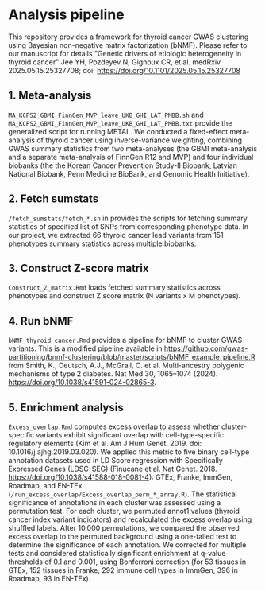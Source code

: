 # Analysis pipeline
This repository provides a framework for thyroid cancer GWAS clustering using Bayesian non-negative matrix factorization (bNMF). Please refer to our manuscript for details "Genetic drivers of etiologic heterogeneity in thyroid cancer" Jee YH, Pozdeyev N, Gignoux CR, et al. medRxiv 2025.05.15.25327708; doi: https://doi.org/10.1101/2025.05.15.25327708

## 1. Meta-analysis
`MA_KCPS2_GBMI_FinnGen_MVP_leave_UKB_GHI_LAT_PMBB.sh` and `MA_KCPS2_GBMI_FinnGen_MVP_leave_UKB_GHI_LAT_PMBB.txt` provide the generalized script for running METAL. We conducted a fixed-effect meta-analysis of thyroid cancer using inverse-variance weighting, combining GWAS summary statistics from two meta-analyses (the GBMI meta-analysis and a separate meta-analysis of FinnGen R12 and MVP) and four individual biobanks (the the Korean Cancer Prevention Study-II Biobank, Latvian National Biobank, Penn Medicine BioBank, and Genomic Health Initiative).

## 2. Fetch sumstats
`/fetch_sumstats/fetch_*.sh` in provides the scripts for fetching summary statistics of specified list of SNPs from corresponding phenotype data. In our project, we extracted 66 thyroid cancer lead variants from 151 phenotypes summary statistics across multiple biobanks.

## 3. Construct Z-score matrix
`Construct_Z_matrix.Rmd` loads fetched summary statistics across phenotypes and construct Z score matrix (N variants x M phenotypes).

## 4. Run bNMF
`bNMF_thyroid_cancer.Rmd` provides a pipeline for bNMF to cluster GWAS variants. This is a modified pipeline available in https://github.com/gwas-partitioning/bnmf-clustering/blob/master/scripts/bNMF_example_pipeline.R from Smith, K., Deutsch, A.J., McGrail, C. et al. Multi-ancestry polygenic mechanisms of type 2 diabetes. Nat Med 30, 1065–1074 (2024). https://doi.org/10.1038/s41591-024-02865-3. 

## 5. Enrichment analysis
`Excess_overlap.Rmd` computes excess overlap to assess whether cluster-specific variants exhibit significant overlap with cell-type-specific regulatory elements (Kim et al. Am J Hum Genet. 2019. doi: 10.1016/j.ajhg.2019.03.020). We applied this metric to five binary cell-type annotation datasets used in LD Score regression with Specifically Expressed Genes (LDSC-SEG) (Finucane et al. Nat Genet. 2018. https://doi.org/10.1038/s41588-018-0081-4): GTEx, Franke, ImmGen, Roadmap, and EN-TEx (`/run_excess_overlap/Excess_overlap_perm_*_array.R`). The statistical significance of annotations in each cluster was assessed using a permutation test. For each cluster, we permuted annot1 values (thyroid cancer index variant indicators) and recalculated the excess overlap using shuffled labels. After 10,000 permutations, we compared the observed excess overlap to the permuted background using a one-tailed test to determine the significance of each annotation. We corrected for multiple tests and considered statistically significant enrichment at q-value thresholds of 0.1 and 0.001, using Bonferroni correction (for 53 tissues in GTEx, 152 tissues in Franke, 292 immune cell types in ImmGen, 396 in Roadmap, 93 in EN-TEx).


